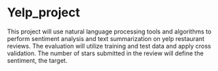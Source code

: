 # Yelp_project
This project will use natural language processing tools and algorithms to perform sentiment analysis and text summarization on yelp restaurant reviews. The evaluation will utilize training and test data and apply cross validation. The number of stars submitted in the review will define the sentiment, the target.
